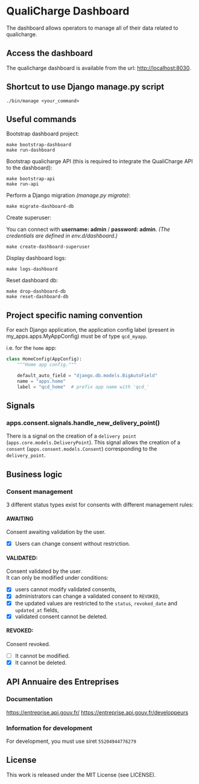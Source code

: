 # QualiCharge Dashboard

The dashboard allows operators to manage all of their data related to qualicharge.

## Access the dashboard

The qualicharge dashboard is available from the url:
[http://localhost:8030](http://localhost:8030).

## Shortcut to use Django manage.py script

```
./bin/manage <your_command>
```

## Useful commands

Bootstrap dashboard project:

```
make bootstrap-dashboard
make run-dashboard
```

Bootstrap qualicharge API (this is required to integrate the QualiCharge API to the dashboard): 
```
make bootstrap-api
make run-api
```

Perform a Django migration *(manage.py migrate)*:

```
make migrate-dashboard-db
```

Create superuser:

You can connect with **username: admin** / **password: admin**.
*(The credentials are defined in env.d/dashboard.)*

```
make create-dashboard-superuser
```

Display dashboard logs:

```
make logs-dashboard
```

Reset dashboard db:

```
make drop-dashboard-db
make reset-dashboard-db
```

## Project specific naming convention

For each Django application, the application config label 
(present in my_apps.apps.MyAppConfig) must be of type `qcd_myapp`.

i.e. for the `home` app:  
```python
class HomeConfig(AppConfig):
    """Home app config."""

    default_auto_field = "django.db.models.BigAutoField"
    name = "apps.home"
    label = "qcd_home"  # prefix app name with 'qcd_'
```

## Signals

### apps.consent.signals.handle_new_delivery_point()
There is a signal on the creation of a `delivery point` (`apps.core.models.DeliveryPoint`). 
This signal allows the creation of a `consent` (`apps.consent.models.Consent`) 
corresponding to the `delivery_point`.

## Business logic

### Consent management

3 different status types exist for consents with different management rules:

#### AWAITING

Consent awaiting validation by the user.  
- [x] Users can change consent without restriction.

#### VALIDATED: 

Consent validated by the user.   
It can only be modified under conditions:
-  [x] users cannot modify validated consents,
-  [x] administrators can change a validated consent to `REVOKED`,
-  [x] the updated values are restricted to the `status`, `revoked_date` and 
   `updated_at` 
  fields,
-  [x] validated consent cannot be deleted.

#### REVOKED:

Consent revoked.  
- [ ] It cannot be modified.
- [x] It cannot be deleted.

## API Annuaire des Entreprises

### Documentation

https://entreprise.api.gouv.fr/
https://entreprise.api.gouv.fr/developpeurs

### Information for development

For development, you must use siret `55204944776279`

## License

This work is released under the MIT License (see LICENSE).

